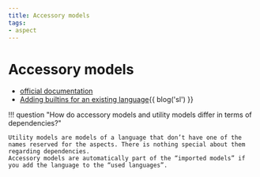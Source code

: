 ```yaml
---
title: Accessory models
tags:
- aspect
---
```


# Accessory models

- [official documentation](https://www.jetbrains.com/help/mps/accessories.html)
- [Adding builtins for an existing language](https://specificlanguages.com/posts/2022-05/19-adding-builtins-for-existing-language/){{ blog('sl') }}

!!! question "How do accessory models and utility models differ in terms of dependencies?"

    Utility models are models of a language that don’t have one of the names reserved for the aspects. There is nothing special about them regarding dependencies.
    Accessory models are automatically part of the “imported models” if you add the language to the “used languages”.